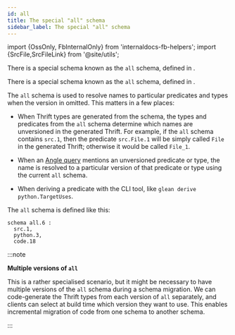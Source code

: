 ```yaml
---
id: all
title: The special "all" schema
sidebar_label: The special "all" schema
---
```


import {OssOnly, FbInternalOnly} from 'internaldocs-fb-helpers';
import {SrcFile,SrcFileLink} from '@site/utils';

<FbInternalOnly>

There is a special schema known as the `all` schema, defined in <SrcFile file="glean/schema/source/facebook/schema.angle" />.

</FbInternalOnly>

<OssOnly>

There is a special schema known as the `all` schema, defined in <SrcFile file="glean/schema/source/schema.angle" />.

</OssOnly>

The `all` schema is used to resolve names to particular predicates and
types when the version in omitted. This matters in a few places:

* When Thrift types are generated from the schema, the types and
  predicates from the `all` schema determine which names are
  unversioned in the generated Thrift. For example, if the `all`
  schema contains `src.1`, then the predicate `src.File.1` will be
  simply called `File` in the generated Thrift; otherwise it would be
  called `File_1`.

* When an [Angle query](../../angle/intro) mentions an unversioned predicate or type, the
  name is resolved to a particular version of that predicate or type
  using the current `all` schema.

* When deriving a predicate with the CLI tool, like `glean derive
  python.TargetUses`.

The `all` schema is defined like this:

```
schema all.6 :
  src.1,
  python.3,
  code.18
```

:::note

**Multiple versions of `all`**

This is a rather specialised scenario, but it might be necessary to
have multiple versions of the `all` schema during a schema
migration. We can code-generate the Thrift types from each version of
`all` separately, and clients can select at build time which version
they want to use. This enables incremental migration of code from one
schema to another schema.

:::

